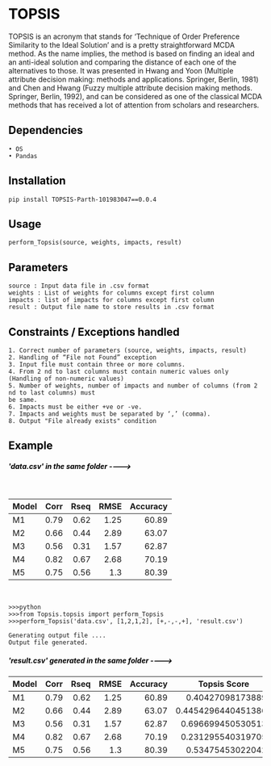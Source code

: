 <h1 style="text-align: justify; color: black">TOPSIS
</h1>TOPSIS is an acronym that stands for ‘Technique of Order Preference Similarity to the Ideal Solution’ and is a pretty straightforward MCDA method. As the name implies, the method is based on finding an ideal and an anti-ideal solution and comparing the distance of each one of the alternatives to those. It was presented in Hwang and Yoon (Multiple attribute decision making: methods and applications. Springer, Berlin, 1981) and Chen and Hwang (Fuzzy multiple attribute decision making methods. Springer, Berlin, 1992), and can be considered as one of the classical MCDA methods that has received a lot of attention from scholars and researchers.
<h2 style="text-align: justify; color: black">Dependencies
</h2>

```
• OS
• Pandas
```

<h2 style="text-align: justify; color: black">Installation
</h2>

```
pip install TOPSIS-Parth-101983047==0.0.4
```

<h2 style="text-align: justify; color: black">Usage
</h2>

```
perform_Topsis(source, weights, impacts, result)
```

<h2 style="text-align: justify; color: black">Parameters
</h2>

```
source : Input data file in .csv format
weights : List of weights for columns except first column
impacts : list of impacts for columns except first column
result : Output file name to store results in .csv format
```

<h2 style="text-align: justify; color: black">Constraints / Exceptions handled
</h2>

```
1. Correct number of parameters (source, weights, impacts, result)
2. Handling of “File not Found” exception
3. Input file must contain three or more columns.
4. From 2 nd to last columns must contain numeric values only (Handling of non-numeric values)
5. Number of weights, number of impacts and number of columns (from 2 nd to last columns) must
be same.
6. Impacts must be either +ve or -ve.
7. Impacts and weights must be separated by ‘,’ (comma).
8. Output "File already exists" condition
```

<h2 style="text-align: justify; color: black">Example
</h2><h5 style="text-align: justify; color: black">'data.csv' in the same folder ----&gt;
</h5><br><table class="table table-bordered table-hover table-condensed">
<thead><tr><th title="Field #1">Model</th>
<th title="Field #2">Corr</th>
<th title="Field #3">Rseq</th>
<th title="Field #4">RMSE</th>
<th title="Field #5">Accuracy</th>
</tr></thead>
<tbody><tr>
<td>M1</td>
<td align="right">0.79</td>
<td align="right">0.62</td>
<td align="right">1.25</td>
<td align="right">60.89</td>
</tr>
<tr>
<td>M2</td>
<td align="right">0.66</td>
<td align="right">0.44</td>
<td align="right">2.89</td>
<td align="right">63.07</td>
</tr>
<tr>
<td>M3</td>
<td align="right">0.56</td>
<td align="right">0.31</td>
<td align="right">1.57</td>
<td align="right">62.87</td>
</tr>
<tr>
<td>M4</td>
<td align="right">0.82</td>
<td align="right">0.67</td>
<td align="right">2.68</td>
<td align="right">70.19</td>
</tr>
<tr>
<td>M5</td>
<td align="right">0.75</td>
<td align="right">0.56</td>
<td align="right">1.3</td>
<td align="right">80.39</td>
</tr>
</tbody></table>
<br>

```
>>>python
>>>from Topsis.topsis import perform_Topsis
>>>perform_Topsis('data.csv', [1,2,1,2], [+,-,-,+], 'result.csv')

Generating output file ....
Output file generated.

```
<h5 style="text-align: justify; color: black">'result.csv' generated in the same folder ----&gt;
<br>
</h5>
<table class="table table-bordered table-hover table-condensed">
<thead><tr><th title="Field #1">Model</th>
<th title="Field #2">Corr</th>
<th title="Field #3">Rseq</th>
<th title="Field #4">RMSE</th>
<th title="Field #5">Accuracy</th>
<th title="Field #6">Topsis Score</th>
<th title="Field #7">Rank</th>
</tr></thead>
<tbody><tr>
<td>M1</td>
<td align="right">0.79</td>
<td align="right">0.62</td>
<td align="right">1.25</td>
<td align="right">60.89</td>
<td align="right">0.404270981738897</td>
<td align="right">4.0</td>
</tr>
<tr>
<td>M2</td>
<td align="right">0.66</td>
<td align="right">0.44</td>
<td align="right">2.89</td>
<td align="right">63.07</td>
<td align="right">0.44542964404513863</td>
<td align="right">3.0</td>
</tr>
<tr>
<td>M3</td>
<td align="right">0.56</td>
<td align="right">0.31</td>
<td align="right">1.57</td>
<td align="right">62.87</td>
<td align="right">0.6966994505305135</td>
<td align="right">1.0</td>
</tr>
<tr>
<td>M4</td>
<td align="right">0.82</td>
<td align="right">0.67</td>
<td align="right">2.68</td>
<td align="right">70.19</td>
<td align="right">0.2312955403197052</td>
<td align="right">5.0</td>
</tr>
<tr>
<td>M5</td>
<td align="right">0.75</td>
<td align="right">0.56</td>
<td align="right">1.3</td>
<td align="right">80.39</td>
<td align="right">0.534754530220428</td>
<td align="right">2.0</td>
</tr>
</tbody></table>
